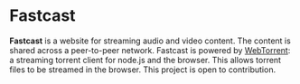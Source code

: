 Fastcast
========

**Fastcast** is a website for streaming audio and video content. The content is shared across a peer-to-peer network. Fastcast is powered by [WebTorrent](http://webtorrent.io): a streaming torrent client for node.js and the browser. This allows torrent files to be streamed in the browser. This project is open to contribution.